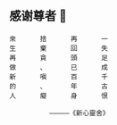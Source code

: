 ## 感谢尊者 🙏

```
來      捨      再      一
生      棄      回      失
再      貪      頭      足
做      、      已      成
新      嗔      百      千
的      、      年      古
人      癡      身      恨

          —————《新心靈舍》
```

<!--

**Here are some ideas to get you started:**

🙋‍♀️ A short introduction - what is your organization all about?
🌈 Contribution guidelines - how can the community get involved?
👩‍💻 Useful resources - where can the community find your docs? Is there anything else the community should know?
🍿 Fun facts - what does your team eat for breakfast?
🧙 Remember, you can do mighty things with the power of [Markdown](https://docs.github.com/github/writing-on-github/getting-started-with-writing-and-formatting-on-github/basic-writing-and-formatting-syntax)
-->
